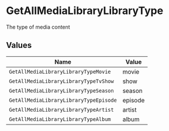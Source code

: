 # GetAllMediaLibraryLibraryType

The type of media content



## Values

| Name                                   | Value                                  |
| -------------------------------------- | -------------------------------------- |
| `GetAllMediaLibraryLibraryTypeMovie`   | movie                                  |
| `GetAllMediaLibraryLibraryTypeTvShow`  | show                                   |
| `GetAllMediaLibraryLibraryTypeSeason`  | season                                 |
| `GetAllMediaLibraryLibraryTypeEpisode` | episode                                |
| `GetAllMediaLibraryLibraryTypeArtist`  | artist                                 |
| `GetAllMediaLibraryLibraryTypeAlbum`   | album                                  |
